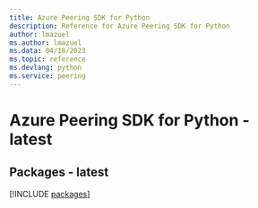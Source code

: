 ```yaml
---
title: Azure Peering SDK for Python
description: Reference for Azure Peering SDK for Python
author: lmazuel
ms.author: lmazuel
ms.data: 04/18/2023
ms.topic: reference
ms.devlang: python
ms.service: peering
---
```

# Azure Peering SDK for Python - latest
## Packages - latest
[!INCLUDE [packages](peering-index.md)]